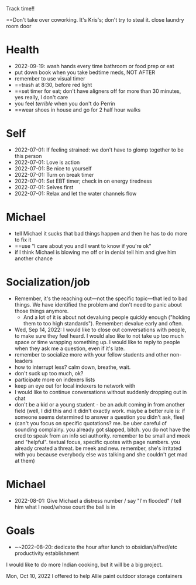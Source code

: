 
Track time!!

==Don't take over coworking. It's Kris's; don't try to steal it. 
close laundry room door


# Health
* 2022-09-19: wash hands every time bathroom or food prep or eat
* put down book when you take bedtime meds, NOT AFTER
* remember to use visual timer
* ==trash at 8:30, before red light
* ==set timer for eat; don't have aligners off for more than 30 minutes, yes really, I don't care
* you feel *terrible* when you don't do Perrin
* ==wear shoes in house and go for 2 half hour walks

# Self

- 2022-07-01: If feeling strained: we don't have to glomp together to be this person
- 2022-07-01: Love is action
- 2022-07-01: Be nice to yourself
- 2022-07-01: Turn on break timer
- 2022-07-01: Set EBT timer; check in on energy tiredness
- 2022-07-01: Selves first
- 2022-07-01: Relax and let the water channels flow

# Michael
- tell Michael it sucks that bad things happen and then he has to do more to fix it
- ==use "I care about you and I want to know if you're ok"
- if I think Michael is blowing me off or in denial tell him and give him another chance


# Socialization/job
* Remember, it's the reaching out—not the specific topic—that led to bad things. We have identified the problem and don't need to panic about those things anymore. 
	* And a lot of it is about not devaluing people quickly enough ("holding them to too high standards"). Remember: devalue early and often. 
* Wed, Sep 14, 2022: I would like to close out conversations with people, to make sure they feel heard. I would also like to not take up too much space or time wrapping something up. I would like to reply to people when they ask me a question, even if it's late.
* remember to socialize more with your fellow students and other non-leaders 
* how to interrupt less? calm down, breathe, wait.
* don't suck up too much, ok?
* participate more on indexers lists
* keep an eye out for local indexers to network with
* I would like to continue conversations without suddenly dropping out in chat
* don't be a kid or a young student - be an adult coming in from another field (well, I did this and it didn't exactly work. maybe a better rule is: if someone seems determined to answer a question you didn't ask, flee)
* (can't you focus on specific quotations? me. be uber careful of sounding complainy. you already got slapped, bitch. you do not have the cred to speak from an info sci authority. remember to be small and meek and "helpful". textual focus, specific quotes with page numbers. you already created a threat. be meek and new. remember, she's irritated with you because everybody else was talking and she couldn't get mad at them)

# Michael

* 2022-08-01: Give Michael a distress number / say "I'm flooded" / tell him what I need/whose court the ball is in

# Goals

* ~~2022-08-20: dedicate the hour after lunch to obsidian/alfred/etc productivity establishment

I would like to do more Indian cooking, but it will be a big project.

Mon, Oct 10, 2022 I offered to help Allie paint outdoor storage containers


